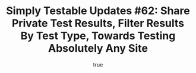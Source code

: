 ---
layout: default
title: "Simply Testable Updates #62: Share Private Test Results, Filter Results By Test Type, Towards Testing Absolutely Any Site"
author:
    name: Jon Cram
    url: https://github.com/webignition
continue_reading: false
newsletter:
    issue_number: 62nd
    url: https://us5.campaign-archive2.com/?u=ac75e33d993d2b502e333ddd0&amp;id=7cec00734e
    highlights:
        - share private test results
        - filtering results by test type
        - working towards testing absolutely any site
    closing_sentence: Expect the next newsletter a week from now on October 30.
---